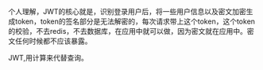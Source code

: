 个人理解，JWT的核心就是，识别登录用户后，将一些用户信息以及密文加密生成token，token的签名部分是无法解密的，每次请求带上这个token，这个token的校验，不去redis，不去数据库，在应用中就可以做，因为密文就在应用中。密文任何时候都不应该暴露。

JWT,用计算来代替查询。
